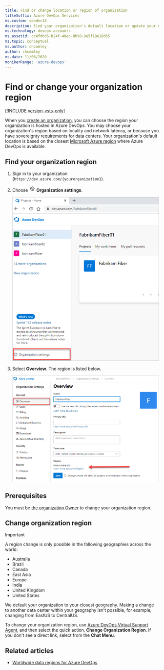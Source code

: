 ```yaml
---
title: Find or change location or region of organization 
titleSuffix: Azure DevOps Services
ms.custom: seodec18
description: Find your organization's default location or update your organization region in Azure DevOps.
ms.technology: devops-accounts
ms.assetid: cc4fd0d6-b24f-48ec-8b90-8e5f18e18d65
ms.topic: conceptual
ms.author: chcomley
author: chcomley
ms.date: 11/06/2020
monikerRange: 'azure-devops'
---
```


# Find or change your organization region

[!INCLUDE [version-vsts-only](../../includes/version-vsts-only.md)]

When you [create an organization](create-organization.md), you can choose the region your organization is hosted in Azure DevOps. You may choose your organization's region based on locality and network latency, or because you have sovereignty requirements for data centers. Your organization's default location is based on the closest [Microsoft Azure region](https://azure.microsoft.com/regions) where Azure DevOps is available.

## Find your organization region

1. Sign in to your organization (```https://dev.azure.com/{yourorganization}```).

2. Choose ![gear icon](../../media/icons/gear-icon.png) **Organization settings**.

   ![Choose the gear icon, Organization settings](../../media/settings/open-admin-settings-vert.png)
3. Select **Overview**. The region is listed below.

   ![Find the region under the organization settings](media/change-organization-location/organization-settings-region.png)

## Prerequisites

You must be [the organization Owner](../security/lookup-organization-owner-admin.md) to change your organization region.

## Change organization region

> [!IMPORTANT]
> A region change is only possible in the following geographies across the world:
>
> - Australia
> - Brazil
> - Canada
> - East Asia
> - Europe
> - India
> - United Kingdom
> - United States
>
> We default your organization to your closest geography. Making a change to another data center within your geography isn't possible, for example, changing from EastUS to CentralUS.


To change your organization region, use [Azure DevOps Virtual Support Agent](https://azuredevopsvirtualagent.azurewebsites.net/), and then select the quick action, **Change Organization Region**. If you don't see a direct link, select from the **Chat Menu**.

## Related articles

- [Worldwide data regions for Azure DevOps](../security/data-location.md).

